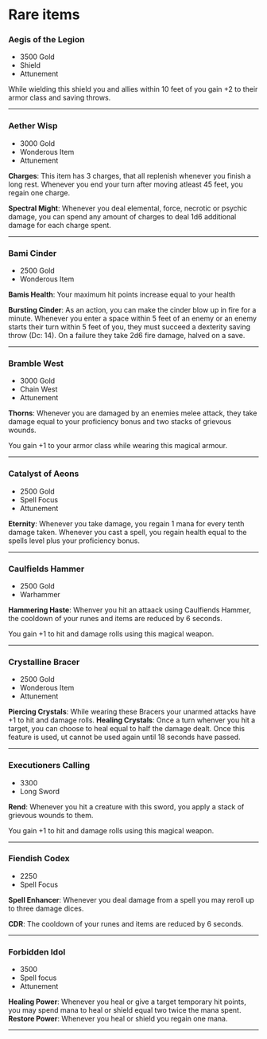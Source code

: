 # Rare items

### Aegis of the Legion

- 3500 Gold
- Shield
- Attunement

While wielding this shield you and allies within 10 feet of you gain +2 to their armor class and saving throws. 

---

### Aether Wisp 

- 3000 Gold
- Wonderous Item
- Attunement
  
**Charges**: This item has 3 charges, that all replenish whenever you finish a long rest. Whenever you end your turn after moving atleast 45 feet, you regain one charge. 

**Spectral Might**: Whenever you deal elemental, force, necrotic or psychic damage, you can spend any amount of charges to deal 1d6 additional damage for each charge spent. 

---

### Bami Cinder

- 2500 Gold
- Wonderous Item


**Bamis Health**: Your maximum hit points increase equal to your health 

**Bursting Cinder**: As an action, you can make the cinder blow up in fire for a minute. Whenever you enter a space within 5 feet of an enemy or an enemy starts their turn within 5 feet of you, they must succeed a dexterity saving throw (Dc: 14). On a failure they take 2d6 fire damage, halved on a save. 

---

### Bramble West

- 3000 Gold
- Chain West
- Attunement

**Thorns**: Whenever you are damaged by an enemies melee attack, they take damage equal to your proficiency bonus and two stacks of grievous wounds. 

You gain +1 to your armor class while wearing this magical armour. 

---

### Catalyst of Aeons

- 2500 Gold
- Spell Focus
- Attunement

**Eternity**: Whenever you take damage, you regain 1 mana for every tenth damage taken. Whenever you cast a spell, you regain health equal to the spells level plus your proficiency bonus. 

---

### Caulfields Hammer

- 2500 Gold
- Warhammer

**Hammering Haste**: Whenver you hit an attaack using Caulfiends Hammer, the cooldown of your runes and items are reduced by 6 seconds. 

You gain +1 to hit and damage rolls using this magical weapon.

---

### Crystalline Bracer

- 2500 Gold
- Wonderous Item
- Attunement

**Piercing Crystals**: While wearing these Bracers your unarmed attacks have +1 to hit and damage rolls. 
**Healing Crystals**: Once a turn whenver you hit a target, you can choose to heal equal to half the damage dealt. Once this feature is used, ut cannot be used again until 18 seconds have passed. 

---

### Executioners Calling

- 3300
- Long Sword

**Rend**: Whenever you hit a creature with this sword, you apply a stack of grievous wounds to them.

You gain +1 to hit and damage rolls using this magical weapon.

---

### Fiendish Codex

- 2250
- Spell Focus

**Spell Enhancer**: Whenever you deal damage from a spell you may reroll up to three damage dices. 

**CDR**: The cooldown of your runes and items are reduced by 6 seconds. 

---

### Forbidden Idol

- 3500
- Spell focus
- Attunement

**Healing Power**: Whenever you heal or give a target temporary hit points, you may spend mana to heal or shield equal two twice the mana spent. 
**Restore Power**: Whenever you heal or shield you regain one mana. 

---



